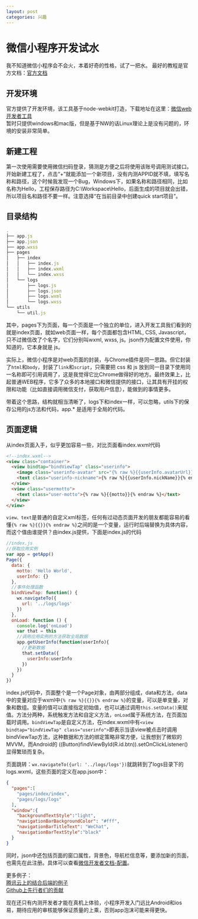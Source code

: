 ```yaml
---
layout: post
categories: 兴趣
---
```


# 微信小程序开发试水

我不知道微信小程序会不会火，本着好奇的性格，试了一把水。
最好的教程是官方文档：[官方文档][1]

## 开发环境
官方提供了开发环境，该工具基于node-webkit打造，下载地址在这里：[微信web开发者工具][2]<br>
暂时只提供windows和mac版，但是基于NW的话Linux理论上是没有问题的，环境的安装非常简单。

## 新建工程
第一次使用需要使用微信扫码登录，猜测是方便之后将使用该账号调用测试接口。
开始新建工程了，点击“+”就能添加一个新项目，没有内测APPID就不填，填写名称和路径，这个时候我发现一个Bug，Windows下，如果名称和路径相同，比如名称为Hello，工程保存路径为C:\Workspace\Hello，后面生成的项目就会出错，所以项目名和路径不要一样。注意选择“在当前目录中创建quick start项目”。

## 目录结构
```js
.
├── app.js
├── app.json
├── app.wxss
├── pages
│   ├── index
│   │   ├── index.js
│   │   ├── index.wxml
│   │   └── index.wxss
│   └── logs
│       ├── logs.js
│       ├── logs.json
│       ├── logs.wxml
│       └── logs.wxss
└── utils
    └── util.js
```

其中，pages下为页面，每一个页面是一个独立的单位，进入开发工具我们看到的就是index页面，就如web页面一样，每个页面都包含HTML, CSS, Javascript，只不过微信改了个名字，它们分别叫wxml, wxss, js。json作为配置文件使用，你知道的，它本身就是 js。

实际上，微信小程序是对web页面的封装，与Chrome插件是同一思路。但它封装了`html`和`body`，封装了`link`和`script`，只需要把 css 和 js 放到同一目录下使用同一名称即可引用调用了，这是我觉得它比Chrome做得好的地方。最终效果上，比起普通WEB程序，它多了众多的本地接口和微信提供的接口，让其具有开挂的权限和功能（比如直接调用微信支付，获取用户信息），能做到的事情更多。

带着这个思路，结构就相当清晰了，logs下和index一样，可以忽略，utils下的保存公用的js方法和代码，app.* 是适用于全局的代码。

## 页面逻辑
从index页面入手，似乎更加容易一些，对比页面看index.wxml代码

```html
<!--index.wxml-->
<view class="container">
  <view bindtap="bindViewTap" class="userinfo">
    <image class="userinfo-avatar" src="{% raw %}{{userInfo.avatarUrl}}{% endraw %}" background-size="cover"></image>
    <text class="userinfo-nickname">{% raw %}{{userInfo.nickName}}{% endraw %}</text>
  </view>
  <view class="usermotto">
    <text class="user-motto">{% raw %}{{motto}}{% endraw %}</text>
  </view>
</view>
```

`view、text`是普通的自定义xml标签，任何有过动态页面开发的朋友都能容易的看懂`{% raw %}{{}}{% endraw %}`之间的是一个变量，运行时后端替换为具体内容，而这个值由谁提供？由index.js提供，下面是index.js的代码

```js
//index.js
//获取应用实例
var app = getApp()
Page({
  data: {
    motto: 'Hello World',
    userInfo: {}
  },
  //事件处理函数
  bindViewTap: function() {
    wx.navigateTo({
      url: '../logs/logs'
    })
  },
  onLoad: function () {
    console.log('onLoad')
    var that = this
    //调用应用实例的方法获取全局数据
    app.getUserInfo(function(userInfo){
      //更新数据
      that.setData({
        userInfo:userInfo
      })
    })
  }
})
```
index.js代码中，页面整个是一个Page对象，由两部分组成，data和方法，data中的变量对应于wxml中`{% raw %}{{}}{% endraw %}`的变量，可以是单变量，对象和数组。变量的值可以直接指定初始值，也可以通过调用`this.setData()`来赋值。方法分两种，系统触发方法和自定义方法，`onLoad`属于系统方法，在页面加载时调用。`bindViewTap`是自定义方法，在index.wxml中有`<view bindtap="bindViewTap" class="userinfo">`即表示当该view被点击时调用bindViewTap方法，这种数据和方法的绑定策略非常方便，让我想到了微软的MVVM，而Android的 ((Button)findViewById(R.id.btn)).setOnClickListener() 显得繁琐而复杂。

页面跳转：`wx.navigateTo({url: '../logs/logs'})`就跳转到了logs目录下的logs.wxml，这些页面的定义在app.json中：

```json
{
  "pages":[
    "pages/index/index",
    "pages/logs/logs"
  ],
  "window":{
    "backgroundTextStyle":"light",
    "navigationBarBackgroundColor": "#fff",
    "navigationBarTitleText": "WeChat",
    "navigationBarTextStyle":"black"
  }
}
```
同时，json中还包括页面的窗口属性，背景色，导航栏信息等，要添加新的页面，也需先在此注册。具体可以查看[微信开发者文档-配置][3]。

更多例子：<br>
[腾讯云上的结合后端的例子][4]<br>
[Github上先行者们的贡献][5]

现在还只有内测开发者才能在真机上体验，小程序开发入门远比Android和ios易，期待应用的审核能够保证质量的上乘，否则app泡沫可能来得更快。


  [1]: https://mp.weixin.qq.com/debug/wxadoc/dev/
  [2]: https://mp.weixin.qq.com/debug/wxadoc/dev/devtools/download.html
  [3]: https://mp.weixin.qq.com/debug/wxadoc/dev/framework/config.html?t=1475052056481
  [4]: https://www.qcloud.com/act/event/yingyonghao.html?utm_source=qcloudbanner&utm_medium=banner1&utm_campaign=qcloud
  [5]: https://github.com/search?utf8=✓&q=微信+小程序